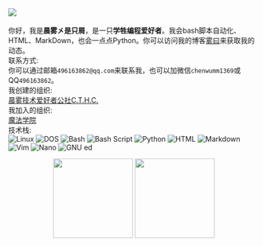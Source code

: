 ![](https://chenwumm.github.io/pic/avatar.jpg)
---
你好，我是**晨雾㐅是只屑**，是一只**学牲编程爱好者**。我会bash脚本自动化、HTML、MarkDown，也会一点点Python。你可以访问我的博客[雾曰](https://chenwumm.github.io/)来获取我的动态。  
联系方式:  
你可以通过邮箱`496163862@qq.com`来联系我，也可以加微信`chenwumm1369`或QQ`496163862`。  
我创建的组织:  
[晨雾技术爱好者公社C.T.H.C.](https://github.com/C-T-H-C)  
我加入的组织:  
[魔法学院](https://github.com/Magic-Academy/)  
技术栈:  
  ![Linux](https://img.shields.io/badge/-Linux-FCC624?style=flat&logo=linux&logoColor=black)
  ![DOS](https://img.shields.io/badge/-DOS-000000?style=flat&logo=windows&logoColor=white)
  ![Bash](https://img.shields.io/badge/-Bash-4EAA25?style=flat&logo=gnubash&logoColor=white)
  ![Bash Script](https://img.shields.io/badge/-Bash%20Script-4EAA25?style=flat&logo=gnubash&logoColor=white)
  ![Python](https://img.shields.io/badge/-Python-3776AB?style=flat&logo=python&logoColor=white)
  ![HTML](https://img.shields.io/badge/-HTML-E34F26?style=flat&logo=html5&logoColor=white)
  ![Markdown](https://img.shields.io/badge/-Markdown-000000?style=flat&logo=markdown&logoColor=white)
  ![Vim](https://img.shields.io/badge/-Vim-019733?style=flat&logo=vim&logoColor=white)
  ![Nano](https://img.shields.io/badge/-Nano-4271AE?style=flat&logo=gnu&logoColor=white)
  ![GNU ed](https://img.shields.io/badge/-GNU%20ed-4D4D4D?style=flat&logo=gnu&logoColor=white)
  
  <div align="center">
  <img src="https://github-readme-stats.vercel.app/api?username=chenwumm&show_icons=true&theme=radical" height="160">
  <img src="https://github-readme-stats.vercel.app/api/top-langs/?username=chenwumm&layout=compact&theme=radical" height="160">
  </div>
